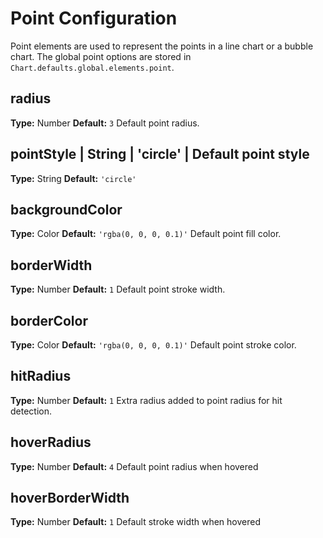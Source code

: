 # Point Configuration

Point elements are used to represent the points in a line chart or a bubble chart. The global point options are stored in `Chart.defaults.global.elements.point`.

## radius
**Type:** Number
**Default:** `3`
Default point radius.

## pointStyle | String | 'circle' | Default point style
**Type:** String
**Default:** `'circle'`

## backgroundColor
**Type:** Color
**Default:** `'rgba(0, 0, 0, 0.1)'`
Default point fill color.

## borderWidth
**Type:** Number
**Default:** `1`
Default point stroke width.

## borderColor
**Type:** Color
**Default:** `'rgba(0, 0, 0, 0.1)'`
Default point stroke color.

## hitRadius
**Type:** Number
**Default:** `1`
Extra radius added to point radius for hit detection.

## hoverRadius
**Type:** Number
**Default:** `4`
Default point radius when hovered

## hoverBorderWidth
**Type:** Number
**Default:** `1`
Default stroke width when hovered
